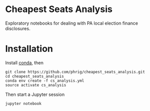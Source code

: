 # Cheapest Seats Analysis

Exploratory notebooks for dealing with PA local election finance disclosures.

# Installation

Install [conda](https://conda.io/docs/user-guide/install/index.html), then

    git clone https://github.com/phrig/cheapest_seats_analysis.git
    cd cheapest_seats_analysis
    conda env create -f cs_analysis.yml
    source activate cs_analysis

Then start a Jupyter session

    jupyter notebook
